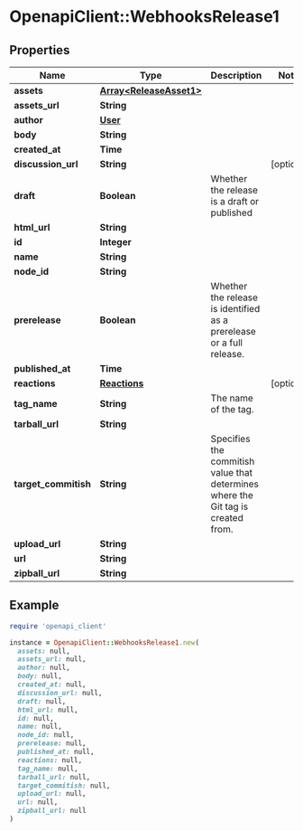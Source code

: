 # OpenapiClient::WebhooksRelease1

## Properties

| Name | Type | Description | Notes |
| ---- | ---- | ----------- | ----- |
| **assets** | [**Array&lt;ReleaseAsset1&gt;**](ReleaseAsset1.md) |  |  |
| **assets_url** | **String** |  |  |
| **author** | [**User**](User.md) |  |  |
| **body** | **String** |  |  |
| **created_at** | **Time** |  |  |
| **discussion_url** | **String** |  | [optional] |
| **draft** | **Boolean** | Whether the release is a draft or published |  |
| **html_url** | **String** |  |  |
| **id** | **Integer** |  |  |
| **name** | **String** |  |  |
| **node_id** | **String** |  |  |
| **prerelease** | **Boolean** | Whether the release is identified as a prerelease or a full release. |  |
| **published_at** | **Time** |  |  |
| **reactions** | [**Reactions**](Reactions.md) |  | [optional] |
| **tag_name** | **String** | The name of the tag. |  |
| **tarball_url** | **String** |  |  |
| **target_commitish** | **String** | Specifies the commitish value that determines where the Git tag is created from. |  |
| **upload_url** | **String** |  |  |
| **url** | **String** |  |  |
| **zipball_url** | **String** |  |  |

## Example

```ruby
require 'openapi_client'

instance = OpenapiClient::WebhooksRelease1.new(
  assets: null,
  assets_url: null,
  author: null,
  body: null,
  created_at: null,
  discussion_url: null,
  draft: null,
  html_url: null,
  id: null,
  name: null,
  node_id: null,
  prerelease: null,
  published_at: null,
  reactions: null,
  tag_name: null,
  tarball_url: null,
  target_commitish: null,
  upload_url: null,
  url: null,
  zipball_url: null
)
```

